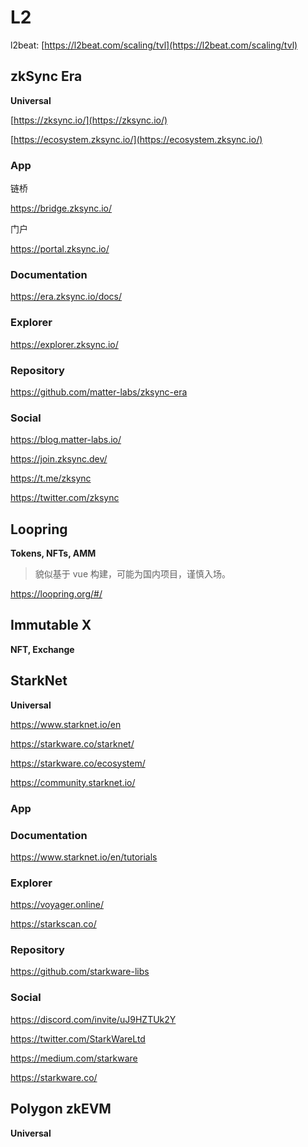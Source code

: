 # L2

l2beat: [https://l2beat.com/scaling/tvl](https://l2beat.com/scaling/tvl)

## zkSync Era

**Universal**

[https://zksync.io/](https://zksync.io/)

[https://ecosystem.zksync.io/](https://ecosystem.zksync.io/)

### App

链桥

https://bridge.zksync.io/

门户

https://portal.zksync.io/

### Documentation

https://era.zksync.io/docs/

### Explorer

https://explorer.zksync.io/

### Repository

https://github.com/matter-labs/zksync-era

### Social

https://blog.matter-labs.io/

https://join.zksync.dev/

https://t.me/zksync

https://twitter.com/zksync

## Loopring

**Tokens, NFTs, AMM**

> 貌似基于 vue 构建，可能为国内项目，谨慎入场。

https://loopring.org/#/

## Immutable X

**NFT, Exchange**

## StarkNet

**Universal**

https://www.starknet.io/en

https://starkware.co/starknet/

https://starkware.co/ecosystem/

https://community.starknet.io/

### App

### Documentation

https://www.starknet.io/en/tutorials

### Explorer

https://voyager.online/

https://starkscan.co/

### Repository

https://github.com/starkware-libs

### Social

https://discord.com/invite/uJ9HZTUk2Y

https://twitter.com/StarkWareLtd

https://medium.com/starkware

https://starkware.co/

## Polygon zkEVM

**Universal**
